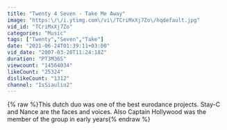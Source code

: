 ```yaml
---
title: "Twenty 4 Seven - Take Me Away"
image: "https:\/\/i.ytimg.com\/vi\/TCriMxXj7Zo\/hqdefault.jpg"
vid_id: "TCriMxXj7Zo"
categories: "Music"
tags: ["Twenty","Seven","Take"]
date: "2021-06-24T01:39:11+03:00"
vid_date: "2007-03-20T11:24:18Z"
duration: "PT3M36S"
viewcount: "14564034"
likeCount: "25324"
dislikeCount: "1312"
channel: "IsSiauliu2"
---
```

{% raw %}This dutch duo was one of the best eurodance projects. Stay-C and Nance are the faces and voices. Also Captain Hollywood was the member of the group in early years{% endraw %}

